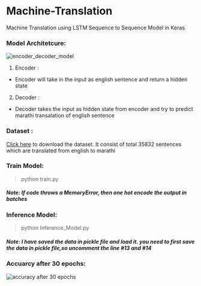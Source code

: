 # Machine-Translation
Machine Translation using LSTM Sequence to Sequence Model in Keras

### Model Architetcure:

![encoder_decoder_model](https://user-images.githubusercontent.com/31925932/64406964-c3cf5380-d0a0-11e9-8b1b-a8161ebf84c0.PNG)

1. Encoder :
  * Encoder will take in the input as english sentence and return a hidden state
 
2. Decoder :
  * Decoder takes the input as hidden state from encoder and try to predict marathi transalation of english sentence
  
### Dataset :
[Click here](http://www.manythings.org/anki/mar-eng.zip) to download the dataset. It consist of total 35832 sentences which are translated from english to marathi

### Train Model:
> python train.py

##### Note: If code throws a MemoryError, then one hot encode the output in batches

### Inference Model:
> python Inference_Model.py

##### Note: I have saved the data in pickle file and load it. you need to first save the data in pickle file,so uncomment the line #13 and #14

### Accuarcy after 30 epochs:
![accuracy after 30 epochs](https://user-images.githubusercontent.com/31925932/64409020-b6689800-d0a5-11e9-8d08-534c33aa81a2.PNG)

